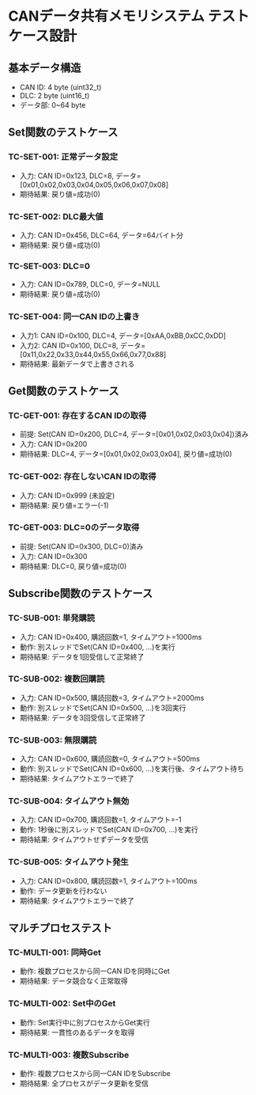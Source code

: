 # CANデータ共有メモリシステム テストケース設計

## 基本データ構造
- CAN ID: 4 byte (uint32_t)
- DLC: 2 byte (uint16_t) 
- データ部: 0~64 byte

## Set関数のテストケース

### TC-SET-001: 正常データ設定
- 入力: CAN ID=0x123, DLC=8, データ=[0x01,0x02,0x03,0x04,0x05,0x06,0x07,0x08]
- 期待結果: 戻り値=成功(0)

### TC-SET-002: DLC最大値
- 入力: CAN ID=0x456, DLC=64, データ=64バイト分
- 期待結果: 戻り値=成功(0)

### TC-SET-003: DLC=0
- 入力: CAN ID=0x789, DLC=0, データ=NULL
- 期待結果: 戻り値=成功(0)

### TC-SET-004: 同一CAN IDの上書き
- 入力1: CAN ID=0x100, DLC=4, データ=[0xAA,0xBB,0xCC,0xDD]
- 入力2: CAN ID=0x100, DLC=8, データ=[0x11,0x22,0x33,0x44,0x55,0x66,0x77,0x88]
- 期待結果: 最新データで上書きされる

## Get関数のテストケース

### TC-GET-001: 存在するCAN IDの取得
- 前提: Set(CAN ID=0x200, DLC=4, データ=[0x01,0x02,0x03,0x04])済み
- 入力: CAN ID=0x200
- 期待結果: DLC=4, データ=[0x01,0x02,0x03,0x04], 戻り値=成功(0)

### TC-GET-002: 存在しないCAN IDの取得
- 入力: CAN ID=0x999 (未設定)
- 期待結果: 戻り値=エラー(-1)

### TC-GET-003: DLC=0のデータ取得
- 前提: Set(CAN ID=0x300, DLC=0)済み
- 入力: CAN ID=0x300
- 期待結果: DLC=0, 戻り値=成功(0)

## Subscribe関数のテストケース

### TC-SUB-001: 単発購読
- 入力: CAN ID=0x400, 購読回数=1, タイムアウト=1000ms
- 動作: 別スレッドでSet(CAN ID=0x400, ...)を実行
- 期待結果: データを1回受信して正常終了

### TC-SUB-002: 複数回購読
- 入力: CAN ID=0x500, 購読回数=3, タイムアウト=2000ms
- 動作: 別スレッドでSet(CAN ID=0x500, ...)を3回実行
- 期待結果: データを3回受信して正常終了

### TC-SUB-003: 無限購読
- 入力: CAN ID=0x600, 購読回数=0, タイムアウト=500ms
- 動作: 別スレッドでSet(CAN ID=0x600, ...)を実行後、タイムアウト待ち
- 期待結果: タイムアウトエラーで終了

### TC-SUB-004: タイムアウト無効
- 入力: CAN ID=0x700, 購読回数=1, タイムアウト=-1
- 動作: 1秒後に別スレッドでSet(CAN ID=0x700, ...)を実行
- 期待結果: タイムアウトせずデータを受信

### TC-SUB-005: タイムアウト発生
- 入力: CAN ID=0x800, 購読回数=1, タイムアウト=100ms
- 動作: データ更新を行わない
- 期待結果: タイムアウトエラーで終了

## マルチプロセステスト

### TC-MULTI-001: 同時Get
- 動作: 複数プロセスから同一CAN IDを同時にGet
- 期待結果: データ競合なく正常取得

### TC-MULTI-002: Set中のGet
- 動作: Set実行中に別プロセスからGet実行
- 期待結果: 一貫性のあるデータを取得

### TC-MULTI-003: 複数Subscribe
- 動作: 複数プロセスから同一CAN IDをSubscribe
- 期待結果: 全プロセスがデータ更新を受信